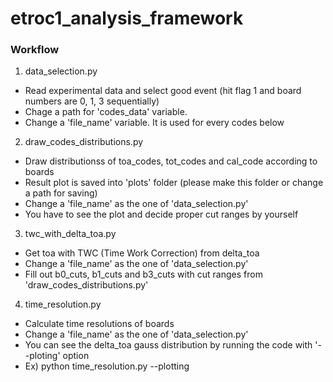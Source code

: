 # etroc1_analysis_framework

### Workflow
1. data_selection.py
- Read experimental data and select good event (hit flag 1 and board numbers are 0, 1, 3 sequentially)
- Chage a path for 'codes_data' variable.
- Change a 'file_name' variable. It is used for every codes below

2. draw_codes_distributions.py
- Draw distributionss of toa_codes, tot_codes and cal_code according to boards
- Result plot is saved into 'plots' folder (please make this folder or change a path for saving)
- Change a 'file_name' as the one of 'data_selection.py'
- You have to see the plot and decide proper cut ranges by yourself

3. twc_with_delta_toa.py
- Get toa with TWC (Time Work Correction) from delta_toa
- Change a 'file_name' as the one of 'data_selection.py'
- Fill out b0_cuts, b1_cuts and b3_cuts with cut ranges from 'draw_codes_distributions.py'

4. time_resolution.py
- Calculate time resolutions of boards
- Change a 'file_name' as the one of 'data_selection.py'
- You can see the delta_toa gauss distribution by running the code with '--ploting' option
- Ex) python time_resolution.py --plotting
